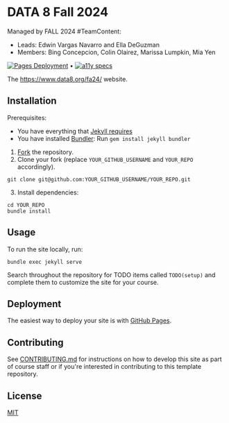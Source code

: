 # DATA 8 Fall 2024

Managed by FALL 2024 #TeamContent: 
* Leads: Edwin Vargas Navarro and Ella DeGuzman
* Members: Bing Concepcion, Colin Olairez, Marissa Lumpkin, Mia Yen

[![Pages Deployment](https://github.com/berkeley-cdss/berkeley-class-site/actions/workflows/jekyll.yml/badge.svg)](https://github.com/berkeley-cdss/berkeley-class-site/actions/workflows/jekyll.yml) •
[![a11y specs](https://github.com/berkeley-eecs/berkeley-class-site/actions/workflows/rspec.yml/badge.svg)](https://github.com/berkeley-eecs/berkeley-class-site/actions/workflows/rspec.yml)

The https://www.data8.org/fa24/ website.

## Installation

Prerequisites:

- You have everything that [Jekyll requires](https://jekyllrb.com/docs/installation/)
- You have installed [Bundler](https://bundler.io/): Run `gem install jekyll bundler`

1. [Fork](https://github.com/berkeley-eecs/berkeley-class-site/fork) the repository.
2. Clone your fork (replace `YOUR_GITHUB_USERNAME` and `YOUR_REPO` accordingly).
```
git clone git@github.com:YOUR_GITHUB_USERNAME/YOUR_REPO.git
```
3. Install dependencies:
```
cd YOUR_REPO
bundle install
```

## Usage

To run the site locally, run:

```
bundle exec jekyll serve
```

Search throughout the repository for TODO items called `TODO(setup)` and complete them to customize the site for your course.

## Deployment

The easiest way to deploy your site is with [GitHub Pages](https://docs.github.com/en/pages/setting-up-a-github-pages-site-with-jekyll/about-github-pages-and-jekyll).

## Contributing

See [CONTRIBUTING.md](.github/CONTRIBUTING.md) for instructions on how to develop this site as part of course staff or if you're interested in contributing to this template repository.

## License

[MIT](LICENSE)
